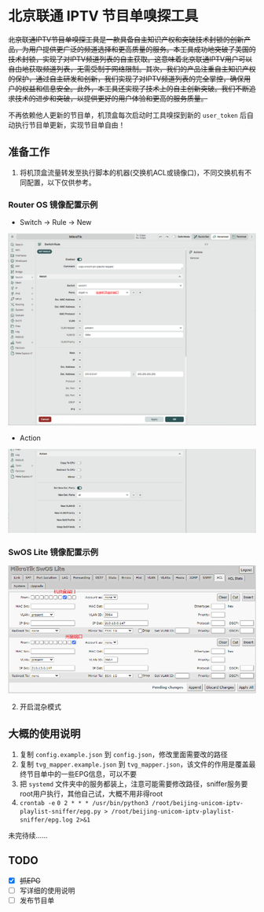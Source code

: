 # 北京联通 IPTV 节目单嗅探工具

~~北京联通IPTV节目单嗅探工具是一款具备自主知识产权和突破技术封锁的创新产品，为用户提供更广泛的频道选择和更高质量的服务。本工具成功地突破了美国的技术封锁，实现了对IPTV频道列表的自主获取。这意味着北京联通IPTV用户可以自由地获取频道列表，无需受制于网络限制。其次，我们的产品注重自主知识产权的保护，通过自主研发和创新，我们实现了对IPTV频道列表的完全掌控，确保用户的权益和信息安全。此外，本工具还实现了技术上的自主创新突破。我们不断追求技术的进步和突破，以提供更好的用户体验和更高的服务质量。~~

不再依赖他人更新的节目单，机顶盒每次启动时工具嗅探到新的 `user_token` 后自动执行节目单更新，实现节目单自由！

## 准备工作

1. 将机顶盒流量转发至执行脚本的机器(交换机ACL或镜像口)，不同交换机有不同配置，以下仅供参考。

### Router OS 镜像配置示例

* Switch -> Rule -> New

![Router OS 示例](docs/img/ros-crs309-1.png)

* Action

![Router OS 示例](docs/img/ros-crs309-2.png)

### SwOS Lite 镜像配置示例

![SwOS Lite 示例](docs/img/swos-lite-css610.png)

2. 开启混杂模式

## 大概的使用说明
1. 复制 `config.example.json` 到 `config.json`，修改里面需要改的路径
2. 复制 `tvg_mapper.example.json` 到 `tvg_mapper.json`，该文件的作用是覆盖最终节目单中的一些EPG信息，可以不要
3. 把 `systemd` 文件夹中的服务都装上，注意可能需要修改路径，sniffer服务要root用户执行，其他自己试，大概不用非得root
4. `crontab -e` `0 2 * * * /usr/bin/python3 /root/beijing-unicom-iptv-playlist-sniffer/epg.py > /root/beijing-unicom-iptv-playlist-sniffer/epg.log 2>&1`

未完待续......

## TODO
- [x] ~~抓EPG~~
- [ ] 写详细的使用说明
- [ ] 发布节目单